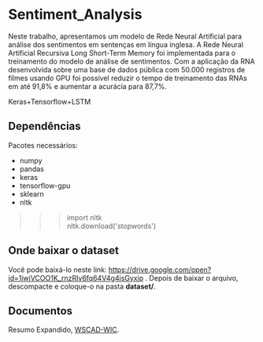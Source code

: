 # Sentiment_Analysis
Neste trabalho, apresentamos um modelo de Rede Neural Artificial para análise dos sentimentos em sentenças em língua inglesa. A Rede Neural Artificial Recursiva Long Short-Term Memory foi implementada para o treinamento do modelo de análise de sentimentos. Com a aplicação da RNA desenvolvida sobre uma base de dados pública com 50.000 registros de filmes usando GPU foi possível reduzir o tempo de treinamento das RNAs em até 91,8% e aumentar a acurácia para 87,7%.

Keras+Tensorflow+LSTM

## Dependências

Pacotes necessários:

* numpy
* pandas
* keras
* tensorflow-gpu
* sklearn
* nltk
>>>import nltk  <br />
>>>nltk.download('stopwords')


## Onde baixar o dataset

Você pode baixá-lo neste link: https://drive.google.com/open?id=1iwjVCOO1K_rnzRIv6fq64V4g4isGyxip .
Depois de baixar o arquivo, descompacte e coloque-o na pasta **dataset/**.

## Documentos
Resumo Expandido, [WSCAD-WIC](https://github.com/cristianokunas/Sentiment_Analysis/blob/master/documents/209665_1.pdf). <br />
